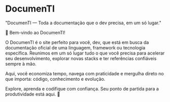 # DocumenTI
"DocumenTI — Toda a documentação que o dev precisa, em um só lugar."

👋 Bem-vindo ao DocumenTI!

O DocumenTI é o site perfeito para você, dev, que está em busca da documentação oficial de uma linguagem, framework ou tecnologia específica. Reunimos em um só lugar tudo o que você precisa para acelerar seu desenvolvimento, explorar novas stacks e ter referências confiáveis sempre à mão.

Aqui, você economiza tempo, navega com praticidade e mergulha direto no que importa: código, conhecimento e evolução.

Explore, aprenda e codifique com confiança.
Seu ponto de partida para a produtividade está aqui. 🚀
